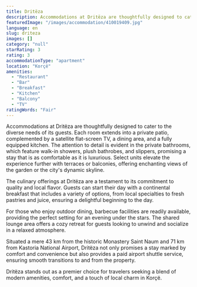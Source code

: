 ```yaml
---
title: Dritëza
description: Accommodations at Dritëza are thoughtfully designed to cater to the diverse needs of its guests. Each room extends into a private patio, complemented by a satel
featuredImage: "/images/accommodation/410019409.jpg"
language: en
slug: driteza
images: []
category: "null"
starRating: 3
rating: 3
accommodationType: "apartment"
location: "Korçë"
amenities:
  - "Restaurant"
  - "Bar"
  - "Breakfast"
  - "Kitchen"
  - "Balcony"
  - "TV"
ratingWords: "Fair"
---
```


Accommodations at Dritëza are thoughtfully designed to cater to the diverse needs of its guests. Each room extends into a private patio, complemented by a satellite flat-screen TV, a dining area, and a fully equipped kitchen. The attention to detail is evident in the private bathrooms, which feature walk-in showers, plush bathrobes, and slippers, promising a stay that is as comfortable as it is luxurious. Select units elevate the experience further with terraces or balconies, offering enchanting views of the garden or the city's dynamic skyline.

The culinary offerings at Dritëza are a testament to its commitment to quality and local flavor. Guests can start their day with a continental breakfast that includes a variety of options, from local specialties to fresh pastries and juice, ensuring a delightful beginning to the day.

For those who enjoy outdoor dining, barbecue facilities are readily available, providing the perfect setting for an evening under the stars. The shared lounge area offers a cozy retreat for guests looking to unwind and socialize in a relaxed atmosphere.

Situated a mere 43 km from the historic Monastery Saint Naum and 71 km from Kastoria National Airport, Dritëza not only promises a stay marked by comfort and convenience but also provides a paid airport shuttle service, ensuring smooth transitions to and from the property.

Dritëza stands out as a premier choice for travelers seeking a blend of modern amenities, comfort, and a touch of local charm in Korçë.


